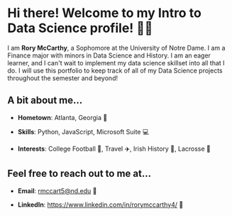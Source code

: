 # Hi there! Welcome to my Intro to Data Science profile! 👨‍🔬
I am **Rory McCarthy**, a Sophomore at the University of Notre Dame. I am a Finance major with minors in Data Science and History. I am an eager learner, and I can't wait to implement my data science skillset into all that I do. I will use this portfolio to keep track of all of my Data Science projects throughout the semester and beyond!

## A bit about me...
+ **Hometown**: Atlanta, Georgia 🍑

+ **Skills**: Python, JavaScript, Microsoft Suite 💻

+ **Interests**: College Football 🏈, Travel ✈️, Irish History 📖, Lacrosse 🥍

## Feel free to reach out to me at...

+ **Email**: rmccart5@nd.edu 📧

+ **LinkedIn**: https://www.linkedin.com/in/rorymccarthy4/ 🤝
<!--
**rmccart5/rmccart5** is a ✨ _special_ ✨ repository because its `README.md` (this file) appears on your GitHub profile.

-->
